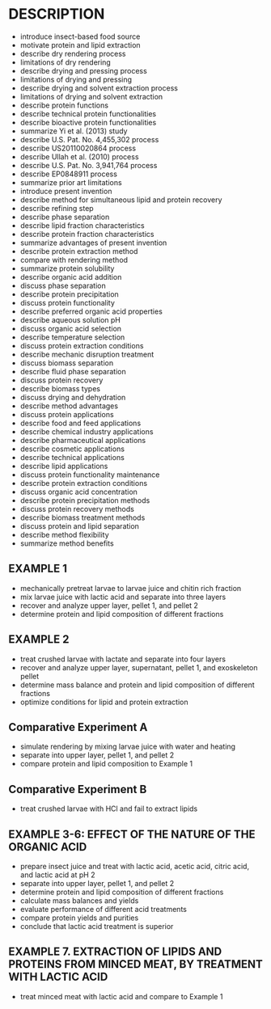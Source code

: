 # DESCRIPTION

- introduce insect-based food source
- motivate protein and lipid extraction
- describe dry rendering process
- limitations of dry rendering
- describe drying and pressing process
- limitations of drying and pressing
- describe drying and solvent extraction process
- limitations of drying and solvent extraction
- describe protein functions
- describe technical protein functionalities
- describe bioactive protein functionalities
- summarize Yi et al. (2013) study
- describe U.S. Pat. No. 4,455,302 process
- describe US20110020864 process
- describe Ullah et al. (2010) process
- describe U.S. Pat. No. 3,941,764 process
- describe EP0848911 process
- summarize prior art limitations
- introduce present invention
- describe method for simultaneous lipid and protein recovery
- describe refining step
- describe phase separation
- describe lipid fraction characteristics
- describe protein fraction characteristics
- summarize advantages of present invention
- describe protein extraction method
- compare with rendering method
- summarize protein solubility
- describe organic acid addition
- discuss phase separation
- describe protein precipitation
- discuss protein functionality
- describe preferred organic acid properties
- describe aqueous solution pH
- discuss organic acid selection
- describe temperature selection
- discuss protein extraction conditions
- describe mechanic disruption treatment
- discuss biomass separation
- describe fluid phase separation
- discuss protein recovery
- describe biomass types
- discuss drying and dehydration
- describe method advantages
- discuss protein applications
- describe food and feed applications
- describe chemical industry applications
- describe pharmaceutical applications
- describe cosmetic applications
- describe technical applications
- describe lipid applications
- discuss protein functionality maintenance
- describe protein extraction conditions
- discuss organic acid concentration
- describe protein precipitation methods
- discuss protein recovery methods
- describe biomass treatment methods
- discuss protein and lipid separation
- describe method flexibility
- summarize method benefits

## EXAMPLE 1

- mechanically pretreat larvae to larvae juice and chitin rich fraction
- mix larvae juice with lactic acid and separate into three layers
- recover and analyze upper layer, pellet 1, and pellet 2
- determine protein and lipid composition of different fractions

## EXAMPLE 2

- treat crushed larvae with lactate and separate into four layers
- recover and analyze upper layer, supernatant, pellet 1, and exoskeleton pellet
- determine mass balance and protein and lipid composition of different fractions
- optimize conditions for lipid and protein extraction

## Comparative Experiment A

- simulate rendering by mixing larvae juice with water and heating
- separate into upper layer, pellet 1, and pellet 2
- compare protein and lipid composition to Example 1

## Comparative Experiment B

- treat crushed larvae with HCl and fail to extract lipids

## EXAMPLE 3-6: EFFECT OF THE NATURE OF THE ORGANIC ACID

- prepare insect juice and treat with lactic acid, acetic acid, citric acid, and lactic acid at pH 2
- separate into upper layer, pellet 1, and pellet 2
- determine protein and lipid composition of different fractions
- calculate mass balances and yields
- evaluate performance of different acid treatments
- compare protein yields and purities
- conclude that lactic acid treatment is superior

## EXAMPLE 7. EXTRACTION OF LIPIDS AND PROTEINS FROM MINCED MEAT, BY TREATMENT WITH LACTIC ACID

- treat minced meat with lactic acid and compare to Example 1

